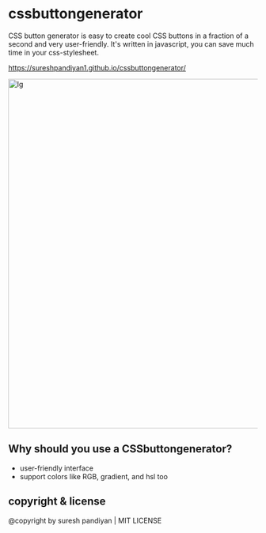 # cssbuttongenerator
CSS button generator is easy to create cool CSS buttons in a fraction of a second and very user-friendly. 
It's written in javascript, you can save much time in your css-stylesheet.

<a>https://sureshpandiyan1.github.io/cssbuttongenerator/</a>

<img width="707" alt="lg" src="https://github.com/sureshpandiyan1/cssbuttongenerator/assets/112636345/0903630f-01f9-4b5b-ab2b-51737049188a">


## Why should you use a CSSbuttongenerator?
  - user-friendly interface
  - support colors like RGB, gradient, and hsl too

## copyright & license
@copyright by suresh pandiyan | MIT LICENSE 

